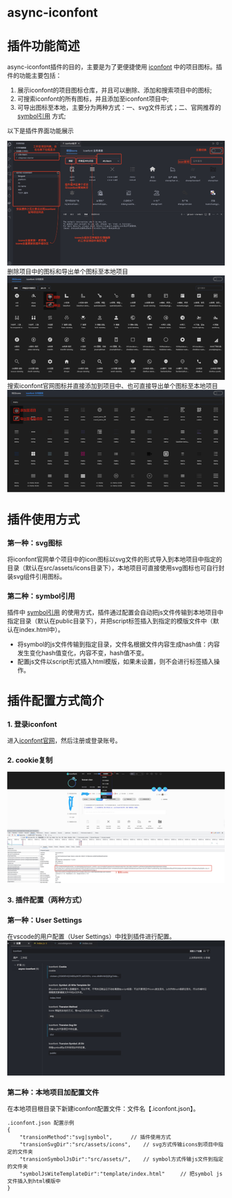 # async-iconfont

# 插件功能简述

async-iconfont插件的目的，主要是为了更便捷使用 [iconfont](https://www.iconfont.cn/) 中的项目图标。插件的功能主要包括：

1. 展示iconfont的项目图标仓库，并且可以删除、添加和搜索项目中的图标;
2. 可搜索iconfont的所有图标，并且添加至iconfont项目中;
3. 可导出图标至本地，主要分为两种方式：一、svg文件形式；二、官网推荐的 [symbol引用](https://www.iconfont.cn/help/detail?spm=a313x.manage_type_myprojects.i1.d8cf4382a.77b13a81pEzUTj&helptype=code) 方式;

以下是插件界面功能展示

![插件简介](./src/html/images/intro.jpg)
删除项目中的图标和导出单个图标至本地项目
![](./src/html/images/projectOperation.jpg)
搜索iconfont官网图标并直接添加到项目中、也可直接导出单个图标至本地项目
![](./src/html/images/search.jpg)

# 插件使用方式

### 第一种：svg图标
将iconfont官网单个项目中的icon图标以svg文件的形式导入到本地项目中指定的目录（默认在src/assets/icons目录下），本地项目可直接使用svg图标也可自行封装svg组件引用图标。

### 第二种：symbol引用
插件中 [symbol引用](https://www.iconfont.cn/help/detail?spm=a313x.manage_type_myprojects.i1.d8cf4382a.77b13a81pEzUTj&helptype=code) 的使用方式，插件通过配置会自动把js文件传输到本地项目中指定目录（默认在public目录下），并把script标签插入到指定的模版文件中（默认在index.html中）。

* 将symbol的js文件传输到指定目录，文件名根据文件内容生成hash值：内容发生变化hash值变化，内容不变，hash值不变。
* 配置js文件以script形式插入html模版，如果未设置，则不会进行标签插入操作。

# 插件配置方式简介

### 1. 登录iconfont

进入[iconfont官网](https://www.iconfont.cn/)，然后注册或登录账号。

### 2. cookie复制

![辅助cookie](./src/html/images/cookie.jpg)

### 3. 插件配置（两种方式）

### 第一种：User Settings
在vscode的用户配置（User Settings）中找到插件进行配置。
![配置](./src/html/images/config.jpg)

### 第二种：本地项目加配置文件
在本地项目根目录下新建iconfont配置文件：文件名【.iconfont.json】。

```
.iconfont.json 配置示例
{
	"transionMethod":"svg|symbol",		// 插件使用方式
	"transionSvgDir":"src/assets/icons",	// svg方式传输icons到项目中指定的文件夹
	"transionSymbolJsDir":"src/assets/",	// symbol方式传输js文件到指定的文件夹
	"symbolJsWiteTemplateDir":"template/index.html"		// 把symbol js文件插入到html模版中
}
```
